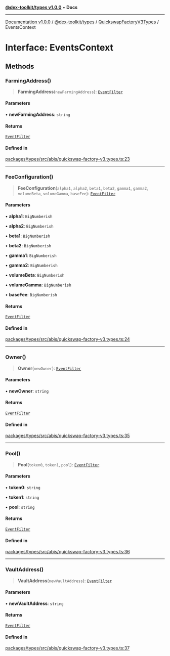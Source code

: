 [**@dex-toolkit/types v1.0.0**](../../../README.md) • **Docs**

***

[Documentation v1.0.0](../../../../../packages.md) / [@dex-toolkit/types](../../../README.md) / [QuickswapFactoryV3Types](../README.md) / EventsContext

# Interface: EventsContext

## Methods

### FarmingAddress()

> **FarmingAddress**(`newFarmingAddress`): [`EventFilter`](../../../type-aliases/EventFilter.md)

#### Parameters

• **newFarmingAddress**: `string`

#### Returns

[`EventFilter`](../../../type-aliases/EventFilter.md)

#### Defined in

[packages/types/src/abis/quickswap-factory-v3.types.ts:23](https://github.com/niZmosis/dex-toolkit/blob/3d8b41b44787b30fbea5de3ab4737662ffb61bc8/packages/types/src/abis/quickswap-factory-v3.types.ts#L23)

***

### FeeConfiguration()

> **FeeConfiguration**(`alpha1`, `alpha2`, `beta1`, `beta2`, `gamma1`, `gamma2`, `volumeBeta`, `volumeGamma`, `baseFee`): [`EventFilter`](../../../type-aliases/EventFilter.md)

#### Parameters

• **alpha1**: `BigNumberish`

• **alpha2**: `BigNumberish`

• **beta1**: `BigNumberish`

• **beta2**: `BigNumberish`

• **gamma1**: `BigNumberish`

• **gamma2**: `BigNumberish`

• **volumeBeta**: `BigNumberish`

• **volumeGamma**: `BigNumberish`

• **baseFee**: `BigNumberish`

#### Returns

[`EventFilter`](../../../type-aliases/EventFilter.md)

#### Defined in

[packages/types/src/abis/quickswap-factory-v3.types.ts:24](https://github.com/niZmosis/dex-toolkit/blob/3d8b41b44787b30fbea5de3ab4737662ffb61bc8/packages/types/src/abis/quickswap-factory-v3.types.ts#L24)

***

### Owner()

> **Owner**(`newOwner`): [`EventFilter`](../../../type-aliases/EventFilter.md)

#### Parameters

• **newOwner**: `string`

#### Returns

[`EventFilter`](../../../type-aliases/EventFilter.md)

#### Defined in

[packages/types/src/abis/quickswap-factory-v3.types.ts:35](https://github.com/niZmosis/dex-toolkit/blob/3d8b41b44787b30fbea5de3ab4737662ffb61bc8/packages/types/src/abis/quickswap-factory-v3.types.ts#L35)

***

### Pool()

> **Pool**(`token0`, `token1`, `pool`): [`EventFilter`](../../../type-aliases/EventFilter.md)

#### Parameters

• **token0**: `string`

• **token1**: `string`

• **pool**: `string`

#### Returns

[`EventFilter`](../../../type-aliases/EventFilter.md)

#### Defined in

[packages/types/src/abis/quickswap-factory-v3.types.ts:36](https://github.com/niZmosis/dex-toolkit/blob/3d8b41b44787b30fbea5de3ab4737662ffb61bc8/packages/types/src/abis/quickswap-factory-v3.types.ts#L36)

***

### VaultAddress()

> **VaultAddress**(`newVaultAddress`): [`EventFilter`](../../../type-aliases/EventFilter.md)

#### Parameters

• **newVaultAddress**: `string`

#### Returns

[`EventFilter`](../../../type-aliases/EventFilter.md)

#### Defined in

[packages/types/src/abis/quickswap-factory-v3.types.ts:37](https://github.com/niZmosis/dex-toolkit/blob/3d8b41b44787b30fbea5de3ab4737662ffb61bc8/packages/types/src/abis/quickswap-factory-v3.types.ts#L37)
